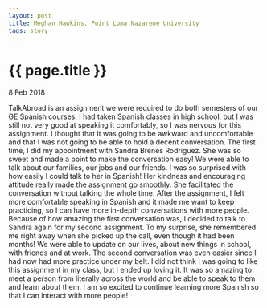 ```yaml
---
layout: post
title: Meghan Hawkins, Point Loma Nazarene University
tags: story
---
```


# {{ page.title }}

 8 Feb 2018

TalkAbroad is an assignment we were required to do both semesters of our GE Spanish courses. I had taken Spanish classes in high school, but I was still not very good at speaking it comfortably, so I was nervous for this assignment. I thought that it was going to be awkward and uncomfortable and that I was not going to be able to hold a decent conversation. The first time, I did my appointment with Sandra Brenes Rodríguez. She was so sweet and made a point to make the conversation easy! We were able to talk about our families, our jobs and our friends. I was so surprised with how easily I could talk to her in Spanish! Her kindness and encouraging attitude really made the assignment go smoothly. She facilitated the conversation without talking the whole time. After the assignment, I felt more comfortable speaking in Spanish and it made me want to keep practicing, so I can have more in-depth conversations with more people. Because of how amazing the first conversation was, I decided to talk to Sandra again for my second assignment. To my surprise, she remembered me right away when she picked up the call, even though it had been months! We were able to update on our lives, about new things in school, with friends and at work. The second conversation was even easier since I had now had more practice under my belt. I did not think I was going to like this assignment in my class, but I ended up loving it. It was so amazing to meet a person from literally across the world and be able to speak to them and learn about them. I am so excited to continue learning more Spanish so that I can interact with more people! 